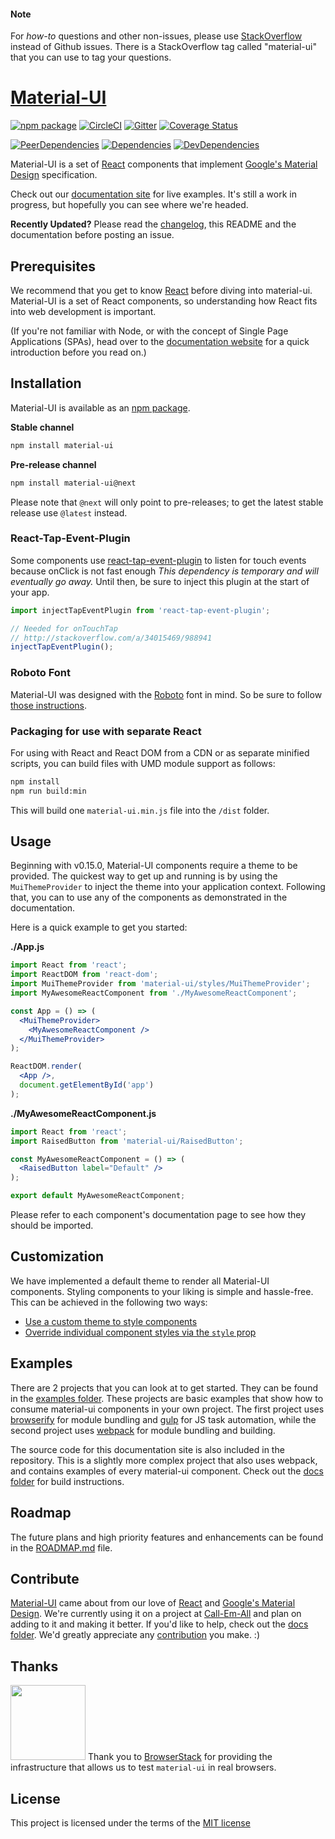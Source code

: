 #### Note

For *how-to* questions and other non-issues,
please use [StackOverflow](http://stackoverflow.com/questions/tagged/material-ui)
instead of Github issues. There is a StackOverflow tag called "material-ui"
that you can use to tag your questions.

# [Material-UI](http://www.material-ui.com/)
[![npm package](https://img.shields.io/npm/v/material-ui.svg?style=flat-square)](https://www.npmjs.org/package/material-ui)
[![CircleCI](https://circleci.com/gh/callemall/material-ui/tree/next.svg?style=svg)](https://circleci.com/gh/callemall/material-ui/tree/next)
[![Gitter](https://img.shields.io/badge/gitter-join%20chat-f81a65.svg?style=flat-square)](https://gitter.im/callemall/material-ui?utm_source=badge&utm_medium=badge&utm_campaign=pr-badge&utm_content=badge)
[![Coverage Status](https://coveralls.io/repos/github/callemall/material-ui/badge.svg?branch=next)](https://coveralls.io/github/callemall/material-ui?branch=next)

[![PeerDependencies](https://img.shields.io/david/peer/callemall/material-ui.svg?style=flat-square)](https://david-dm.org/callemall/material-ui#info=peerDependencies&view=list)
[![Dependencies](https://img.shields.io/david/callemall/material-ui.svg?style=flat-square)](https://david-dm.org/callemall/material-ui)
[![DevDependencies](https://img.shields.io/david/dev/callemall/material-ui.svg?style=flat-square)](https://david-dm.org/callemall/material-ui#info=devDependencies&view=list)

Material-UI is a set of [React](http://facebook.github.io/react/) components that implement
[Google's Material Design](https://www.google.com/design/spec/material-design/introduction.html)
specification.

Check out our [documentation site](http://www.material-ui.com/) for live examples.
It's still a work in progress, but hopefully you can see where we're headed.

**Recently Updated?** Please read the [changelog](https://github.com/callemall/material-ui/releases), this README and the documentation before posting an issue.

## Prerequisites

We recommend that you get to know [React](http://facebook.github.io/react/)
before diving into material-ui. Material-UI is a set of React components,
so understanding how React fits into web development is important.

(If you're not familiar with Node, or with the concept of Single Page Applications (SPAs),
head over to the [documentation website](http://material-ui.com/#/get-started/required-knowledge)
for a quick introduction before you read on.)

## Installation

Material-UI is available as an [npm package](https://www.npmjs.org/package/material-ui).

**Stable channel**
```sh
npm install material-ui
```

**Pre-release channel**
```sh
npm install material-ui@next
```

Please note that `@next` will only point to pre-releases; to get the latest stable release use `@latest` instead.


### React-Tap-Event-Plugin

Some components use
[react-tap-event-plugin](https://github.com/zilverline/react-tap-event-plugin) to
listen for touch events because onClick is not fast enough
_This dependency is temporary and will eventually go away._ Until then,
be sure to inject this plugin at the start of your app.

```js
import injectTapEventPlugin from 'react-tap-event-plugin';

// Needed for onTouchTap
// http://stackoverflow.com/a/34015469/988941
injectTapEventPlugin();
```

### Roboto Font

Material-UI was designed with the [Roboto](http://www.google.com/fonts/specimen/Roboto)
font in mind. So be sure to follow [those instructions](https://github.com/callemall/material-ui/blob/next/docs/src/pages/style/typography.md#general).

### Packaging for use with separate React

For using with React and React DOM from a CDN or as separate minified scripts,
you can build files with UMD module support as follows:

```sh
npm install
npm run build:min
```

This will build one `material-ui.min.js` file into the `/dist` folder.

## Usage

Beginning with v0.15.0, Material-UI components require a theme to be provided. The quickest way to get up and running is by using the `MuiThemeProvider` to inject the theme into your application context. Following that, you can to use any of the components as demonstrated in the documentation.

Here is a quick example to get you started:

**./App.js**
```jsx
import React from 'react';
import ReactDOM from 'react-dom';
import MuiThemeProvider from 'material-ui/styles/MuiThemeProvider';
import MyAwesomeReactComponent from './MyAwesomeReactComponent';

const App = () => (
  <MuiThemeProvider>
    <MyAwesomeReactComponent />
  </MuiThemeProvider>
);

ReactDOM.render(
  <App />,
  document.getElementById('app')
);
```

**./MyAwesomeReactComponent.js**
```jsx
import React from 'react';
import RaisedButton from 'material-ui/RaisedButton';

const MyAwesomeReactComponent = () => (
  <RaisedButton label="Default" />
);

export default MyAwesomeReactComponent;
```

Please refer to each component's documentation page to see how they should be imported.

## Customization

We have implemented a default theme to render all Material-UI components.
Styling components to your liking is simple and hassle-free. This can be
achieved in the following two ways:

* [Use a custom theme to style components](http://material-ui.com/#/customization/themes)
* [Override individual component styles via the `style` prop](http://material-ui.com/#/customization/inline-styles)

## Examples

There are 2 projects that you can look at to get started. They can be found in the
[examples folder](https://github.com/callemall/material-ui/tree/master/examples).
These projects are basic examples that show how to consume material-ui components
in your own project. The first project uses [browserify](http://browserify.org/)
for module bundling and [gulp](http://gulpjs.com/) for JS task automation,
while the second project uses [webpack](http://webpack.github.io/) for module bundling and building.

The source code for this documentation site is also included in the repository.
This is a slightly more complex project that also uses webpack, and contains
examples of every material-ui component. Check out the
[docs folder](https://github.com/callemall/material-ui/tree/master/docs)
for build instructions.

## Roadmap

The future plans and high priority features and enhancements can be found
in the [ROADMAP.md](https://github.com/callemall/material-ui/blob/master/ROADMAP.md) file.

## Contribute

[Material-UI](http://www.material-ui.com/) came about from our love of
[React](http://facebook.github.io/react/) and
[Google's Material Design](https://www.google.com/design/spec/material-design/introduction.html).
We're currently using it on a project at [Call-Em-All](https://www.call-em-all.com/Careers)
and plan on adding to it and making it better. If you'd like to help,
check out the [docs folder](https://github.com/callemall/material-ui/tree/master/docs).
We'd greatly appreciate any [contribution](https://github.com/callemall/material-ui/blob/master/CONTRIBUTING.md)
you make. :)

## Thanks

[<img src="https://www.browserstack.com/images/mail/browserstack-logo-footer.png" width="120">](https://www.browserstack.com/)
Thank you to [BrowserStack](https://www.browserstack.com/) for providing the infrastructure that allows us to test `material-ui` in real browsers.

## License
This project is licensed under the terms of the
[MIT license](https://github.com/callemall/material-ui/blob/master/LICENSE)
